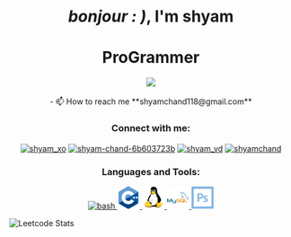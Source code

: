 <h1 align="center"><i>bonjour : )</i>, I'm <b>shyam</b></h1>
<h1 align="center">ProGrammer</h1>
<p align="center"><img width=30% src="https://i.pinimg.com/originals/70/84/c6/7084c682f10716fcaf0469b550a92b6a.gif"></p>
<p align="center">- 📫 How to reach me **shyamchand118@gmail.com**<p>

<h3 align="center">Connect with me:</h3>
<p align="center">
<a href="https://twitter.com/shyam_xo" target="blank"><img align="center" src="https://raw.githubusercontent.com/rahuldkjain/github-profile-readme-generator/master/src/images/icons/Social/twitter.svg" alt="shyam_xo" height="30" width="40" /></a>
<a href="https://linkedin.com/in/shyam-chand-6b603723b" target="blank"><img align="center" src="https://raw.githubusercontent.com/rahuldkjain/github-profile-readme-generator/master/src/images/icons/Social/linked-in-alt.svg" alt="shyam-chand-6b603723b" height="30" width="40" /></a>
<a href="https://instagram.com/shyam_vd" target="blank"><img align="center" src="https://raw.githubusercontent.com/rahuldkjain/github-profile-readme-generator/master/src/images/icons/Social/instagram.svg" alt="shyam_vd" height="30" width="40" /></a>
<a href="https://www.leetcode.com/shyamchand" target="blank"><img align="center" src="https://raw.githubusercontent.com/rahuldkjain/github-profile-readme-generator/master/src/images/icons/Social/leet-code.svg" alt="shyamchand" height="30" width="40" /></a>
</p>

<h3 align="center">Languages and Tools:</h3>
<p align="center"> <a href="https://www.gnu.org/software/bash/" target="_blank" rel="noreferrer"> <img src="https://www.vectorlogo.zone/logos/gnu_bash/gnu_bash-icon.svg" alt="bash" width="40" height="40"/> </a> <a href="https://www.w3schools.com/cpp/" target="_blank" rel="noreferrer"> <img src="https://raw.githubusercontent.com/devicons/devicon/master/icons/cplusplus/cplusplus-original.svg" alt="cplusplus" width="40" height="40"/> </a> <a href="https://www.linux.org/" target="_blank" rel="noreferrer"> <img src="https://raw.githubusercontent.com/devicons/devicon/master/icons/linux/linux-original.svg" alt="linux" width="40" height="40"/> </a> <a href="https://www.mysql.com/" target="_blank" rel="noreferrer"> <img src="https://raw.githubusercontent.com/devicons/devicon/master/icons/mysql/mysql-original-wordmark.svg" alt="mysql" width="40" height="40"/> </a> <a href="https://www.photoshop.com/en" target="_blank" rel="noreferrer"> <img src="https://raw.githubusercontent.com/devicons/devicon/master/icons/photoshop/photoshop-line.svg" alt="photoshop" width="40" height="40"/> </a> </p>

![Leetcode Stats](https://leetcard.jacoblin.cool/shyamchand?theme=unicorn)



